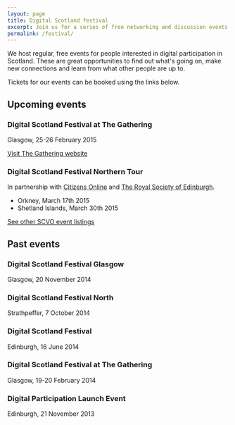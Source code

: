 ```yaml
---
layout: page
title: Digital Scotland festival
excerpt: Join us for a series of free networking and discussion events exploring all things digital.
permalink: /festival/
---
```


We host regular, free events for people interested in digital participation in Scotland. These are great opportunities to find out what's going on, make new connections and learn from what other people are up to.

Tickets for our events can be booked using the links below.

## Upcoming events

### Digital Scotland Festival at The Gathering
Glasgow, 25-26 February 2015

<a href="http://gatherscotland.org.uk/events/?event_category=digital" class="btn btn-primary btn-lg">Visit The Gathering website</a> 

### Digital Scotland Festival Northern Tour

In partnership with [Citizens Online](http://www.citizensonline.org.uk/) and [The Royal Society of Edinburgh](http://www.royalsoced.org.uk/).

* Orkney, March 17th 2015
* Shetland Islands, March 30th 2015

<a href="http://www.scvo.org.uk/events" class="btn btn-primary btn-lg">See other SCVO event listings</a>

## Past events

### Digital Scotland Festival Glasgow
Glasgow, 20 November 2014

### Digital Scotland Festival North
Strathpeffer, 7 October 2014

### Digital Scotland Festival
Edinburgh, 16 June 2014

### Digital Scotland Festival at The Gathering
Glasgow, 19-20 February 2014

### Digital Participation Launch Event
Edinburgh, 21 November 2013
